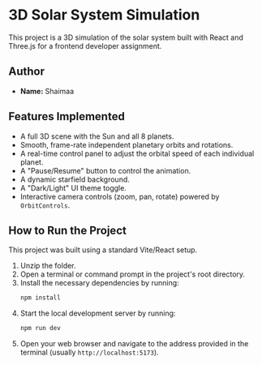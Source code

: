 # 3D Solar System Simulation

This project is a 3D simulation of the solar system built with React and Three.js for a frontend developer assignment.

## Author

- **Name:** Shaimaa

## Features Implemented

- A full 3D scene with the Sun and all 8 planets.
- Smooth, frame-rate independent planetary orbits and rotations.
- A real-time control panel to adjust the orbital speed of each individual planet.
- A "Pause/Resume" button to control the animation.
- A dynamic starfield background.
- A "Dark/Light" UI theme toggle.
- Interactive camera controls (zoom, pan, rotate) powered by `OrbitControls`.

## How to Run the Project

This project was built using a standard Vite/React setup.

1.  Unzip the folder.
2.  Open a terminal or command prompt in the project's root directory.
3.  Install the necessary dependencies by running:
    ```bash
    npm install
    ```
4.  Start the local development server by running:
    ```bash
    npm run dev
    ```
5.  Open your web browser and navigate to the address provided in the terminal (usually `http://localhost:5173`).
